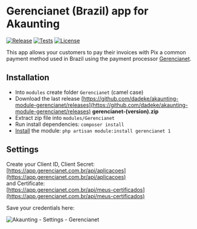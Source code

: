 # Gerencianet (Brazil) app for Akaunting

[![Release](https://img.shields.io/github/v/release/dadeke/akaunting-module-gerencianet?label=release)](https://github.com/dadeke/akaunting-module-gerencianet/releases)
[![Tests](https://github.com/dadeke/akaunting-module-gerencianet/actions/workflows/tests.yml/badge.svg)](https://github.com/dadeke/akaunting-module-gerencianet/actions)
[![License](https://img.shields.io/github/license/dadeke/akaunting-module-gerencianet?label=license)](LICENSE.txt)

This app allows your customers to pay their invoices with Pix a common payment method used in Brazil using the payment processor [Gerencianet](https://gerencianet.com.br).

## Installation

- Into `modules` create folder `Gerencianet` (camel case)
- Download the last release [https://github.com/dadeke/akaunting-module-gerencianet/releases](https://github.com/dadeke/akaunting-module-gerencianet/releases) **gerencianet-(version).zip**
- Extract zip file into `modules/Gerencianet`
- Run install dependencies: `composer install`
- [Install](https://developer.akaunting.com/documentation/modules/#67474166c92e) the module: `php artisan module:install gerencianet 1`

## Settings

Create your Client ID, Client Secret:  
[https://app.gerencianet.com.br/api/aplicacoes](https://app.gerencianet.com.br/api/aplicacoes)  
and Certificate:  
[https://app.gerencianet.com.br/api/meus-certificados](https://app.gerencianet.com.br/api/meus-certificados)

Save your credentials here:

![Akaunting - Settings - Gerencianet](https://user-images.githubusercontent.com/6050573/214577231-c0d585ce-e860-4a07-af91-5d1f08ab5a72.png)
